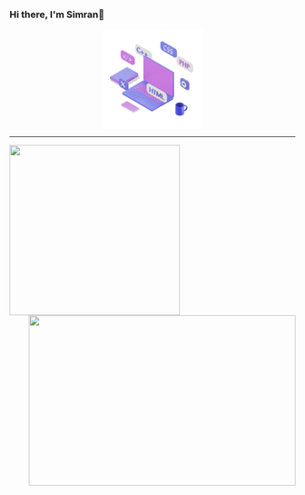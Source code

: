 ### Hi there, I'm Simran👋 

<div align="center">
  <img src="languages.gif" width="175" align="center">
</div>
<hr/>
  <div align="center">
    <img src="https://github-readme-stats-git-masterrstaa-rickstaa.vercel.app/api/top-langs?username=simrank13&layout=compact&theme=cobalt&langs_count=15" width="300" height="300" align="left">
    <img src="https://github-readme-stats-git-masterrstaa-rickstaa.vercel.app/api/?username=simrank13&hide=issues&theme=cobalt" width="470" height="300" align="right">
  </div>





<!--
**simrank13/simrank13** is a ✨ _special_ ✨ repository because its `README.md` (this file) appears on your GitHub profile.

Here are some ideas to get you started:

- 🔭 I’m currently working on ...
- 🌱 I’m currently learning ...
- 👯 I’m looking to collaborate on ...
- 🤔 I’m looking for help with ...
- 💬 Ask me about ...
- 📫 How to reach me: ...
- 😄 Pronouns: ...
- ⚡ Fun fact: ...
-->

